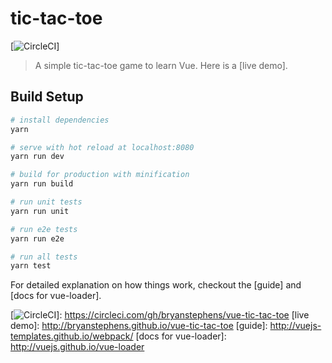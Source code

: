 tic-tac-toe
===========

[![CircleCI]]

> A simple tic-tac-toe game to learn Vue. Here is a [live demo].

Build Setup
-----------

``` bash
# install dependencies
yarn
```

``` bash
# serve with hot reload at localhost:8080
yarn run dev
```

``` bash
# build for production with minification
yarn run build
```

``` bash
# run unit tests
yarn run unit
```

``` bash
# run e2e tests
yarn run e2e
```

``` bash
# run all tests
yarn test
```

For detailed explanation on how things work, checkout the [guide] and
[docs for vue-loader].

  [CircleCI]: https://circleci.com/gh/bryanstephens/vue-tic-tac-toe.svg?style=svg
  [![CircleCI]]: https://circleci.com/gh/bryanstephens/vue-tic-tac-toe
  [live demo]: http://bryanstephens.github.io/vue-tic-tac-toe
  [guide]: http://vuejs-templates.github.io/webpack/
  [docs for vue-loader]: http://vuejs.github.io/vue-loader
